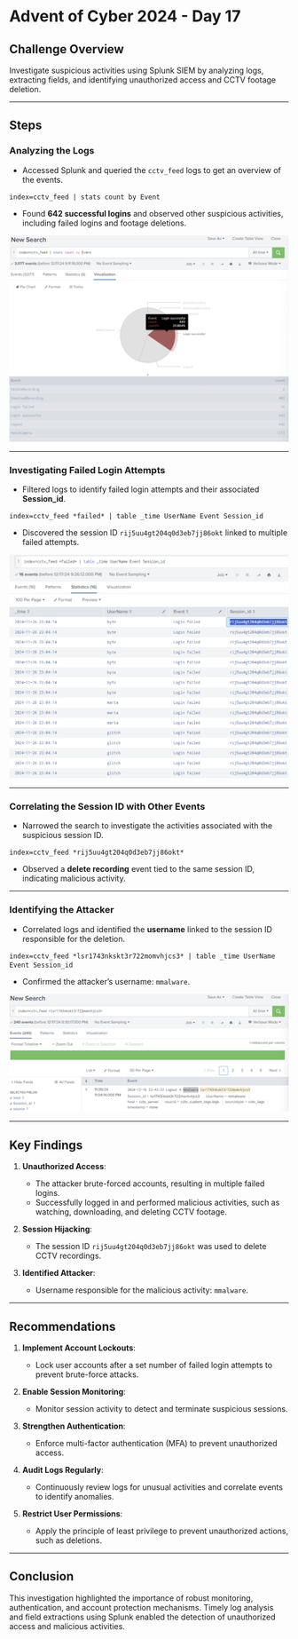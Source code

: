# Advent of Cyber 2024 - Day 17

## Challenge Overview
Investigate suspicious activities using Splunk SIEM by analyzing logs, extracting fields, and identifying unauthorized access and CCTV footage deletion.

---

## Steps

### Analyzing the Logs
- Accessed Splunk and queried the `cctv_feed` logs to get an overview of the events.

```spl
index=cctv_feed | stats count by Event
```

- Found **642 successful logins** and observed other suspicious activities, including failed logins and footage deletions.

![Successful Login Events](images/SuccessfulLoginEvents.png)

---

### Investigating Failed Login Attempts
- Filtered logs to identify failed login attempts and their associated **Session_id**.

```spl
index=cctv_feed *failed* | table _time UserName Event Session_id
```

- Discovered the session ID `rij5uu4gt204q0d3eb7jj86okt` linked to multiple failed attempts.

![Attacker Session ID](images/AttackerSessionID.png)

---

### Correlating the Session ID with Other Events
- Narrowed the search to investigate the activities associated with the suspicious session ID.

```spl
index=cctv_feed *rij5uu4gt204q0d3eb7jj86okt*
```

- Observed a **delete recording** event tied to the same session ID, indicating malicious activity.

---

### Identifying the Attacker
- Correlated logs and identified the **username** linked to the session ID responsible for the deletion.

```spl
index=cctv_feed *lsr1743nkskt3r722momvhjcs3* | table _time UserName Event Session_id
```

- Confirmed the attacker’s username: `mmalware`.

![Attacker Name](images/attackerName.png)

---

## Key Findings
1. **Unauthorized Access**:
   - The attacker brute-forced accounts, resulting in multiple failed logins.
   - Successfully logged in and performed malicious activities, such as watching, downloading, and deleting CCTV footage.

2. **Session Hijacking**:
   - The session ID `rij5uu4gt204q0d3eb7jj86okt` was used to delete CCTV recordings.

3. **Identified Attacker**:
   - Username responsible for the malicious activity: `mmalware`.

---

## Recommendations
1. **Implement Account Lockouts**:
   - Lock user accounts after a set number of failed login attempts to prevent brute-force attacks.

2. **Enable Session Monitoring**:
   - Monitor session activity to detect and terminate suspicious sessions.

3. **Strengthen Authentication**:
   - Enforce multi-factor authentication (MFA) to prevent unauthorized access.

4. **Audit Logs Regularly**:
   - Continuously review logs for unusual activities and correlate events to identify anomalies.

5. **Restrict User Permissions**:
   - Apply the principle of least privilege to prevent unauthorized actions, such as deletions.

---

## Conclusion
This investigation highlighted the importance of robust monitoring, authentication, and account protection mechanisms. Timely log analysis and field extractions using Splunk enabled the detection of unauthorized access and malicious activities.
